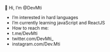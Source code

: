 👋 Hi, I’m @DevMti
- I’m interested in hard languages
- I’m currently learning javaScript and ReactJS
- How to reach me:
- t.me/DevMti
- twitter.com/DevMti_
- instagram.com/Dev.Mti

<!---
DevMti/DevMti is a ✨ special ✨ repository because its `README.md` (this file) appears on your GitHub profile.
You can click the Preview link to take a look at your changes.
--->
